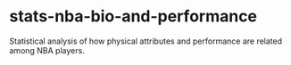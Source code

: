 # stats-nba-bio-and-performance
Statistical analysis of how physical attributes and performance are related among NBA players.

